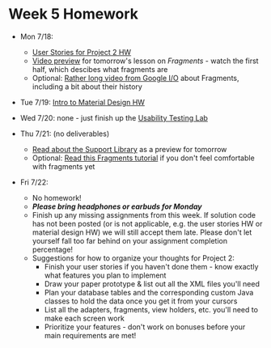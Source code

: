 # Week 5 Homework

- Mon 7/18:
  - [User Stories for Project 2 HW](https://github.com/ga-adi-nyc/User-Stories-for-Project-2-HW)
  - [Video preview](https://www.youtube.com/watch?v=qmyW8ZGFoUY) for tomorrow's lesson on _Fragments_ - watch the first half, which descibes what fragments are
  - Optional: [Rather long video from Google I/O](https://youtu.be/k3IT-IJ0J98) about Fragments, including a bit about their history  
       

- Tue 7/19: [Intro to Material Design HW](https://github.com/ga-adi-nyc/Intro-to-Material-Design-HW)  


- Wed 7/20: none - just finish up the [Usability Testing Lab](https://github.com/ga-adi-nyc/Usability-Testing-Lab)  


- Thu 7/21: (no deliverables)
  - [Read about the Support Library](http://martiancraft.com/blog/2015/06/android-support-library/) as a preview for tomorrow
  - Optional: [Read this Fragments tutorial](https://www.raywenderlich.com/117838/introduction-to-android-fragments-tutorial) if you don't feel comfortable with fragments yet  


- Fri 7/22:
  - No homework!
  - _**Please bring headphones or earbuds for Monday**_
  - Finish up any missing assignments from this week. If solution code has not been posted (or is not applicable, e.g. the user stories HW or material design HW) we will still accept them late. Please don't let yourself fall too far behind on your assignment completion percentage!
  - Suggestions for how to organize your thoughts for Project 2:
    - Finish your user stories if you haven't done them - know exactly what features you plan to implement
    - Draw your paper prototype & list out all the XML files you'll need
    - Plan your database tables and the corresponding custom Java classes to hold the data once you get it from your cursors
    - List all the adapters, fragments, view holders, etc. you'll need to make each screen work
    - Prioritize your features - don't work on bonuses before your main requirements are met!
